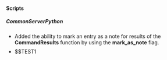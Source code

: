 
#### Scripts
##### CommonServerPython
- Added the ability to mark an entry as a note for results of the **CommandResults** function by using the **mark_as_note** flag.
- $$$$$$$$$$TEST1